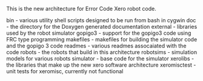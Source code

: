 This is the new architecture for Error Code Xero robot code.

bin - various utility shell scripts designed to be run from bash in cygwin
doc - the directory for the Doxygen generated documentation
external - libraries used by the robot simulator
gopigo3 - support for the gopigo3 code using FRC type programming
makefiles - makefiles for building the simulator code and the gopigo 3 code
readmes - various readmes assocaiated with the code
robots - the robots that build in this architecture
robotsims - simulation models for various robots
simulator - base code for the simulator
xerolibs - the libraries that make up the new xero software architecture
xeromisctest - unit tests for xeromisc, currently not functional


